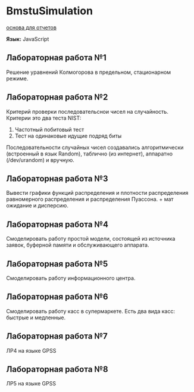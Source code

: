 # BmstuSimulation

[основа для отчетов](https://github.com/iproha94/base-for-tex-rpz)

**Язык:** JavaScript

## Лабораторная работа №1
Решение уравнений Колмогорова в предельном, стационарном режиме.

## Лабораторная работа №2
Критерий проверки последовательснои чисел на случайность.  
Критерии это два теста NIST:  
1. Частотный побитовый тест  
2. Тест на одинаковые идущие подряд биты  

Последовательности случайных чисел создавались алгоритмически (встроенный в язык Random), таблично (из интернет), аппаратно (/dev/urandom) и вручную. 

## Лабораторная работа №3

Вывести графики функций распределения и плотности распределения равномерного распределения и распределения Пуассона. + мат ожидание и дисперсию.

## Лабораторная работа №4

Смоделировать работу простой модели, состоящей из источника заявок, буферной памяти и обслуживающего аппарата.

## Лабораторная работа №5

Смоделировать работу информационного центра.

## Лабораторная работа №6

Смоделировать работу касс в супермаркете. Есть два вида касс: быстрые и медленные.

## Лабораторная работа №7

ЛР4 на языке GPSS

## Лабораторная работа №8

ЛР5 на языке GPSS

